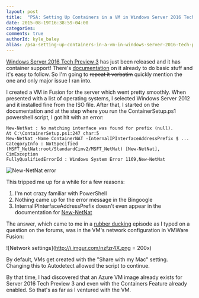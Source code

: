 ```yaml
---
layout: post
title:  "PSA: Setting Up Containers in a VM in Windows Server 2016 Tech Preview 3"
date: 2015-08-19T16:38:59-04:00
categories:
comments: true
authorId: kyle_baley
alias: /psa-setting-up-containers-in-a-vm-in-windows-server-2016-tech-preview-3/
---
```


[Windows Server 2016 Tech Preview 3](https://www.microsoft.com/en-us/evalcenter/evaluate-windows-server-technical-preview) has just been released and it has container support! There's [documentation](https://msdn.microsoft.com/virtualization/windowscontainers/quick_start/manage_docker) on it already to do basic stuff and it's easy to follow. So I'm going to <s>repeat it verbatim</s> quickly mention the one and only major issue I ran into.

<!--more-->

I created a VM in Fusion for the server which went pretty smoothly. When presented with a list of operating systems, I selected Windows Server 2012 and it installed fine from the ISO file. After that, I started on the documentation and at the step where you run the ContainerSetup.ps1 powershell script, I got hit with an error:

    New-NetNat : No matching interface was found for prefix (null).
    At C:\ContainerSetup.ps1:247 char:5
    New-NetNat -Name ContainerNAT -InternalIPInterfaceAddressPrefix $ ...
    CategoryInfo : NotSpecified (MSFT_NetNat:root/StandardCimv2/MSFT_NetNat) [New-NetNat], CimException
    FullyQualifiedErrorId : Windows System Error 1169,New-NetNat

![New-NetNat error](http://i.imgur.com/W6BxfIE.png)

This tripped me up for a while for a few reasons:

1) I'm not crazy familiar with PowerShell
2) Nothing came up for the error message in the Bingoogle
3) InternalIPInterfaceAddressPrefix doesn't even appear in the documentation for [New-NetNat](https://technet.microsoft.com/en-us/library/dn283361(v=wps.630).aspx)

The answer, which came to me in a [rubber ducking](https://en.wikipedia.org/wiki/Rubber_duck_debugging) episode as I typed on a question on the forums, was in the VM's network configuration in VMWare Fusion:

![Network settings](http://i.imgur.com/nzfzr4X.png = 200x)

By default, VMs get created with the "Share with my Mac" setting. Changing this to Autodetect allowed the script to continue.

By that time, I had discovered that an Azure VM image already exists for Server 2016 Tech Preview 3 and even with the Containers Feature already enabled. So that's as far as I ventured with the VM.